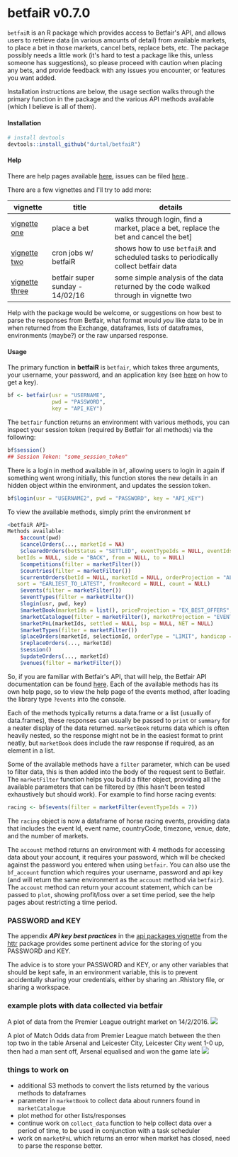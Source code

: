 betfaiR v0.7.0
=======

`betfaiR` is an R package which provides access to Betfair's API, and allows users to retrieve data (in various amounts of detail) from available markets, to place a bet in those markets, cancel bets, replace bets, etc.  The package possibly needs a little work (it's hard to test a package like this, unless someone has suggestions), so please proceed with caution when placing any bets, and provide feedback with any issues you encounter, or features you want added.

Installation instructions are below, the usage section walks through the primary function in the package and the various API methods available (which I believe is all of them).

#### Installation

```R
# install devtools
devtools::install_github("durtal/betfaiR")
```

#### Help

There are help pages available [here](http://durtal.github.io/betfaiR/), issues can be filed [here](https://github.com/durtal/betfaiR/issues)..

There are a few vignettes and I'll try to add more:

vignette | title | details
---------|-------|---------------------------------------------------------------
[vignette one](http://durtal.github.io/betfaiR/vignette_one.html) | place a bet | walks through login, find a market, place a bet, replace the bet and cancel the bet]
[vignette two](http://durtal.github.io/betfaiR/vignette_two.html) | cron jobs w/ betfaiR | shows how to use `betfaiR` and scheduled tasks to periodically collect betfair data
[vignette three](http://durtal.github.io/betfaiR/vignette_three.html) | betfair super sunday - 14/02/16 | some simple analysis of the data returned by the code walked through in vignette two

Help with the package would be welcome, or suggestions on how best to parse the responses from Betfair, what format would _you_ like data to be in when returned from the Exchange, dataframes, lists of dataframes, environments (maybe?) or the raw unparsed response.

#### Usage

The primary function in **betfaiR** is `betfair`, which takes three arguments, your username, your password, and an application key (see [here](https://api.developer.betfair.com/services/webapps/docs/display/1smk3cen4v3lu3yomq5qye0ni/Application+Keys) on how to get a key).

```R
bf <- betfair(usr = "USERNAME",
              pwd = "PASSWORD",
              key = "API_KEY")
```

The `betfair` function returns an environment with various methods, you can inspect your session token (required by Betfair for all methods) via the following:

```R
bf$session()
## Session Token: "some_session_token"
```

There is a login in method available in `bf`, allowing users to login in again if something went wrong initially, this function stores the new details in an hidden object within the environment, and updates the session token.

```R
bf$login(usr = "USERNAME2", pwd = "PASSWORD", key = "API_KEY")
```

To view the available methods, simply print the environment `bf`

```R
<betfaiR API>
Methods available:
    $account(pwd)
    $cancelOrders(..., marketId = NA)
    $clearedOrders(betStatus = "SETTLED", eventTypeIds = NULL, eventIds = NULL, marketIds = NULL, runnerIds = NULL,
   betIds = NULL, side = "BACK", from = NULL, to = NULL)
    $competitions(filter = marketFilter())
    $countries(filter = marketFilter())
    $currentOrders(betId = NULL, marketId = NULL, orderProjection = "ALL", from = NULL, to = NULL, orderBy = "BY_BET",
   sort = "EARLIEST_TO_LATEST", fromRecord = NULL, count = NULL)
    $events(filter = marketFilter())
    $eventTypes(filter = marketFilter())
    $login(usr, pwd, key)
    $marketBook(marketIds = list(), priceProjection = "EX_BEST_OFFERS", orderProjection = "EXECUTABLE", matchProjection = "NO_ROLLUP")
    $marketCatalogue(filter = marketFilter(), marketProjection = "EVENT", sort = NULL, maxResults = 1, keepRules = FALSE)
    $marketPnL(marketIds, settled = NULL, bsp = NULL, NET = NULL)
    $marketTypes(filter = marketFilter())
    $placeOrders(marketId, selectionId, orderType = "LIMIT", handicap = NULL, side = "BACK", order = limitOrder())
    $replaceOrders(..., marketId)
    $session()
    $updateOrders(..., marketId)
    $venues(filter = marketFilter())
```

So, if you are familiar with Betfair's API, that will help, the Betfair API documentation can be found [here](https://api.developer.betfair.com/services/webapps/docs/display/1smk3cen4v3lu3yomq5qye0ni/API+Overview).  Each of the available methods has its own help page, so to view the help page of the events method, after loading the library type `?events` into the console.

Each of the methods typically returns a data.frame or a list (usually of data.frames), these responses can usually be passed to `print` or `summary` for a neater display of the data returned.  `marketBook` returns data which is often heavily nested, so the response might not be in the easiest format to print neatly, but `marketBook` does include the raw response if required, as an element in a list.

Some of the available methods have a `filter` parameter, which can be used to filter data, this is then added into the body of the request sent to Betfair.  The `marketFilter` function helps you build a filter object, providing all the available parameters that can be filtered by (this hasn't been tested exhaustively but should work).  For example to find horse racing events:

```R
racing <- bf$events(filter = marketFilter(eventTypeIds = 7))
```

The `racing` object is now a dataframe of horse racing events, providing data that includes the event Id, event name, countryCode, timezone, venue, date, and the number of markets.

The `account` method returns an environment with 4 methods for accessing data about your account, it requires your password, which will be checked against the password you entered when using `betfair`.  You can also use the `bf_account` function which requires your username, password and api key (and will return the same environment as the `account` method via `betfair`).  The `account` method can return your account statement, which can be passed to `plot`, showing profit/loss over a set time period, see the help pages about restricting a time period.

### PASSWORD and KEY

The appendix **_API key best practices_** in the [api packages vignette](https://cran.r-project.org/web/packages/httr/vignettes/api-packages.html) from the [httr](https://github.com/hadley/httr) package provides some pertinent advice for the storing of you PASSWORD and KEY.

The advice is to store your PASSWORD and KEY, or any other variables that should be kept safe, in an environment variable, this is to prevent accidentally sharing your credentials, either by sharing an .Rhistory file, or sharing a workspace.

### example plots with data collected via betfair

A plot of data from the Premier League outright market on 14/2/2016.
![](https://raw.githubusercontent.com/durtal/betfaiR/gh-pages/vignette_three_files/figure-html/prem-outright-early-ko-1.png)

A plot of Match Odds data from Premier League match between the then top two in the table Arsenal and Leicester City, Leicester City went 1-0 up, then had a man sent off, Arsenal equalised and won the game late
![](https://raw.githubusercontent.com/durtal/betfaiR/gh-pages/vignette_three_files/figure-html/ars-lei-price-1.png)

### things to work on

* additional S3 methods to convert the lists returned by the various methods to dataframes
* parameter in `marketBook` to collect data about runners found in `marketCatalogue`
* plot method for other lists/responses
* continue work on `collect_data` function to help collect data over a period of time, to be used in conjunction with a task scheduler
* work on `marketPnL` which returns an error when market has closed, need to parse the response better.
